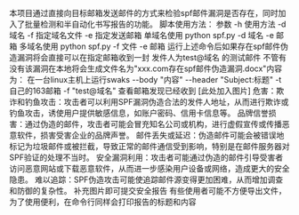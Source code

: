本项目通过直接向目标邮箱发送邮件的方式来检验spf邮件漏洞是否存在，同时加入了批量检测和半自动化书写报告的功能。
脚本使用方法：
参数
-h 使用方法
-d 域名
-f 指定域名文件
-e 指定发送邮箱
单域名使用
python spf.py -d 域名 -e 邮箱 
多域名使用
python spf.py -f 文件 -e 邮箱
运行上述命令后如果存在spf邮件伪造漏洞将会直接可以在指定邮箱收到一封 发件人为test@域名 的测试邮件
不管有没有该漏洞在本地将会生成文件名为"xxx.com存在spf邮件伪造漏洞.docx"内容为：
在一台linux主机上运行swaks --body "内容" --header "Subject:标题" -t 自己的163邮箱 -f "test@域名" 
查看邮箱发现已经收到
[此处加入图片]
危害：欺诈和钓鱼攻击：攻击者可以利用SPF漏洞伪造合法的发件人地址，从而进行欺诈或钓鱼攻击，诱使用户提供敏感信息，如账户密码、信用卡信息等。
品牌信誉损害：通过伪造的邮件，攻击者可能会冒充知名公司或机构，进行虚假宣传或传播恶意软件，损害受害企业的品牌声誉。
邮件丢失或延迟：伪造邮件可能会被错误地标记为垃圾邮件或被拦截，导致正常的邮件通信受到影响，特别是在邮件服务器对SPF验证的处理不当时。
安全漏洞利用：攻击者可能通过伪造的邮件引导受害者访问恶意网站或下载恶意软件，从而进一步感染用户设备或网络，造成更大的安全隐患。
难以追踪：SPF伪造攻击可能使追踪邮件源变得更加困难，从而增加调查和防御的复杂性。
补充图片即可提交安全报告
有些使用者可能不方便导出文件，为了使用便利，在命令行同样会打印报告的标题和内容

